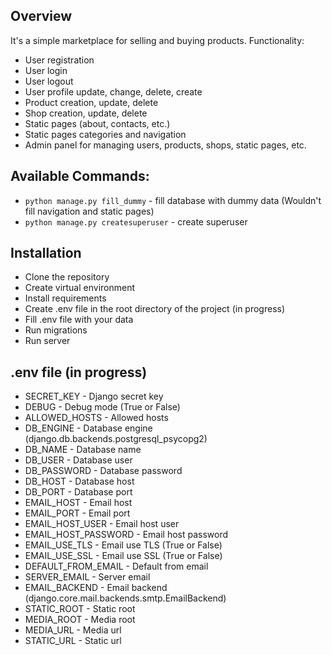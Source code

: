 <!-- Simple project overview -->

## Overview

It's a simple marketplace for selling and buying products. 
Functionality:

- User registration
- User login
- User logout
- User profile update, change, delete, create
- Product creation, update, delete
- Shop creation, update, delete
- Static pages (about, contacts, etc.)
- Static pages categories and navigation
- Admin panel for managing users, products, shops, static pages, etc.


## Available Commands:
- ```python manage.py fill_dummy``` - fill database with dummy data (Wouldn't fill navigation and static pages)
- ```python manage.py createsuperuser``` - create superuser

## Installation

- Clone the repository
- Create virtual environment
- Install requirements
- Create .env file in the root directory of the project (in progress)
- Fill .env file with your data
- Run migrations
- Run server

## .env file (in progress)

- SECRET_KEY - Django secret key
- DEBUG - Debug mode (True or False)
- ALLOWED_HOSTS - Allowed hosts
- DB_ENGINE - Database engine (django.db.backends.postgresql_psycopg2)
- DB_NAME - Database name
- DB_USER - Database user
- DB_PASSWORD - Database password
- DB_HOST - Database host
- DB_PORT - Database port
- EMAIL_HOST - Email host
- EMAIL_PORT - Email port
- EMAIL_HOST_USER - Email host user
- EMAIL_HOST_PASSWORD - Email host password
- EMAIL_USE_TLS - Email use TLS (True or False)
- EMAIL_USE_SSL - Email use SSL (True or False)
- DEFAULT_FROM_EMAIL - Default from email
- SERVER_EMAIL - Server email
- EMAIL_BACKEND - Email backend (django.core.mail.backends.smtp.EmailBackend)
- STATIC_ROOT - Static root
- MEDIA_ROOT - Media root
- MEDIA_URL - Media url
- STATIC_URL - Static url
